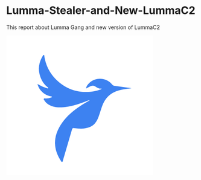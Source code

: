 # Lumma-Stealer-and-New-LummaC2
This report about Lumma Gang and new version of LummaC2

![Lumma Logo](img/lumma-stealer-logo.png)
